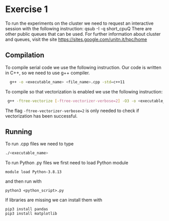 # Exercise 1
To run the experiments on the cluster we need to request an interactive session with the following instruction:
    qsub -I -q short_cpuQ
There are other public queues that can be used. For further information about cluster and queues, visit the site 
  https://sites.google.com/unitn.it/hpc/home

## Compilation
To compile serial code we use the following instruction. Our code is written in C++, so we need to use g++ compiler.
```bash
  g++ -o <executable_name> <file_name>.cpp -std=c++11
```

To compile so that vectorization is enabled we use the following instruction:
```bash
 g++ -ftree-vectorize [-ftree-vectorizer-verbose=2] -O3 -o <executable_name> <file_name>.cpp -std=c++11
 ```
The flag `-ftree-vectorizer-verbose=2` is only needed to check if vectorization has been successful.

## Running
To run .cpp files we need to type
```bash
./<executable_name>
```
To run Python .py files we first need to load Python module
```
module load Python-3.8.13
```
and then run with
```
python3 <python_script>.py
```
If libraries are missing we can install them with 
```
pip3 install pandas
pip3 install matplotlib
```
